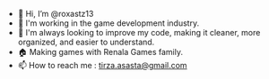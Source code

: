 - 👋 Hi, I’m @roxastz13
- 👀 I'm working in the game development industry.
- 🌱 I'm always looking to improve my code, making it cleaner, more organized, and easier to understand.
- :house: Making games with Renala Games family.
- 📫 How to reach me : tirza.asasta@gmail.com

<!---
roxastz13/roxastz13 is a ✨ special ✨ repository because its `README.md` (this file) appears on your GitHub profile.
You can click the Preview link to take a look at your changes.
--->
